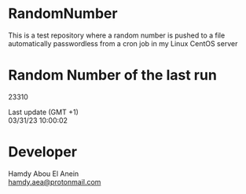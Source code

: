 # RandomNumber    
This is a test repository where a random number is pushed to a file automatically passwordless from a cron job in my Linux CentOS server    
# Random Number of the last run   
23310
      
Last update (GMT +1)    
03/31/23 10:00:02
# Developer    
Hamdy Abou El Anein   
hamdy.aea@protonmail.com
